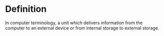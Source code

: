 # Definition

In computer terminology, a unit which delivers information from the
computer to an external device or from internal storage to external
storage.
